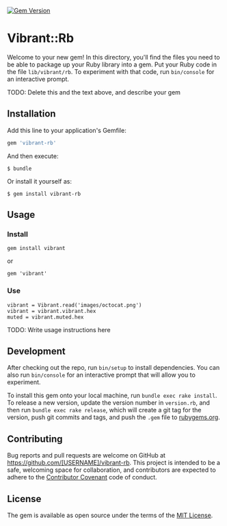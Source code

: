 [![Gem Version](https://badge.fury.io/rb/vibrant-rb.svg)](https://badge.fury.io/rb/vibrant-rb)

# Vibrant::Rb

Welcome to your new gem! In this directory, you'll find the files you need to be able to package up your Ruby library into a gem. Put your Ruby code in the file `lib/vibrant/rb`. To experiment with that code, run `bin/console` for an interactive prompt.

TODO: Delete this and the text above, and describe your gem

## Installation

Add this line to your application's Gemfile:

```ruby
gem 'vibrant-rb'
```

And then execute:

    $ bundle

Or install it yourself as:

    $ gem install vibrant-rb

## Usage

### Install

```
gem install vibrant
```
or 
```
gem 'vibrant'
```

### Use
```
vibrant = Vibrant.read('images/octocat.png')
vibrant = vibrant.vibrant.hex
muted = vibrant.muted.hex

```
TODO: Write usage instructions here

## Development

After checking out the repo, run `bin/setup` to install dependencies. You can also run `bin/console` for an interactive prompt that will allow you to experiment.

To install this gem onto your local machine, run `bundle exec rake install`. To release a new version, update the version number in `version.rb`, and then run `bundle exec rake release`, which will create a git tag for the version, push git commits and tags, and push the `.gem` file to [rubygems.org](https://rubygems.org).

## Contributing

Bug reports and pull requests are welcome on GitHub at https://github.com/[USERNAME]/vibrant-rb. This project is intended to be a safe, welcoming space for collaboration, and contributors are expected to adhere to the [Contributor Covenant](contributor-covenant.org) code of conduct.


## License

The gem is available as open source under the terms of the [MIT License](http://opensource.org/licenses/MIT).

